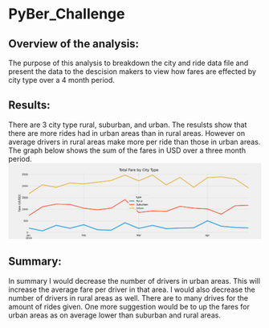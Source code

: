 # PyBer_Challenge
## Overview of the analysis:
The purpose of this analysis to breakdown the city and ride data file and present the data to the descision makers to view how fares are effected by city type over a 4 month period.
## Results:
There are 3 city type rural, suburban, and urban. The resulsts show that there are more rides had in urban areas than in rural areas. However on average drivers in rural areas make more per ride than those in urban areas. The graph below shows the sum of the fares in USD over a three month period. 
![alt text](analysis/PyBer_fare_summary.png)

## Summary:
In summary I would decrease the number of drivers in urban areas. This will increase the average fare per driver in that area. I would also decrease the number of drivers in rural areas as well. There are to many drives for the amount of rides given. One more suggestion would be to up the fares for urban areas as on average lower than suburban and rural areas. 
